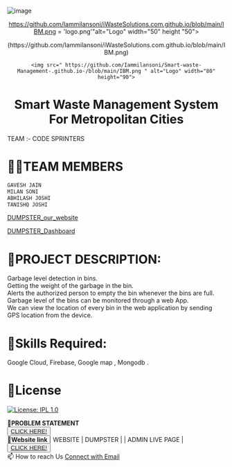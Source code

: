 ![image](https://github.com/Iammilansoni/iWasteSolutions.com.github.io/assets/123074437/4f8ef806-f950-4e20-8ea2-02e234648dcc)
<div align="center"> 

https://github.com/Iammilansoni/iWasteSolutions.com.github.io/blob/main/IBM.png = 'logo.png'"alt="Logo" width="50" height "50">




<!-- PROJECT LOGO -->(https://github.com/Iammilansoni/iWasteSolutions.com.github.io/blob/main/IBM.png)

<br />

  
    <img src=" https://github.com/Iammilansoni/Smart-waste-Management-.github.io-/blob/main/IBM.png " alt="Logo" width="80" height="90">
  </a>
                   

  </div> 
  
  <div align="center">
  
 # **Smart Waste Management System For Metropolitan Cities**      
   </div> 


TEAM :- CODE SPRINTERS    

               

# **👩‍👦TEAM MEMBERS**    
```html                      
GAVESH JAIN          
MILAN SONI        
ABHILASH JOSHI        
TANISHQ JOSHI      
```          
<a href="https://dumpster-beta.vercel.app" class="button icon search">DUMPSTER_our_website</a>

<a href="https://dumpster-beta.vercel.app/dashboard" class="button icon search">DUMPSTER_Dashboard</a>


# **📜PROJECT DESCRIPTION:**          
Garbage level detection in bins.     
Getting the weight of the garbage in the bin.      
Alerts the authorized person to empty the bin whenever the bins are full.     
Garbage level of the bins can be monitored through a web App.        
We can view the location of every bin in the web application by sending GPS location from the device.    

# **🎯Skills Required:**       
Google Cloud, Firebase, Google map , Mongodb .

# **🔑License**
[![License: IPL 1.0](https://img.shields.io/badge/License-IPL_1.0-blue.svg)](https://github.com/IBM-EPBL/IBM-Project-35221-1660282887/blob/main/LICENSE)


       
   
        
              
**🧮PROBLEM STATEMENT**     
<button>
    <a href=" https://gitjaipur.com/codefiesta2-_problem_statements" >CLICK HERE!  </a>
</button>  
**🧮Website link**
| WEBSITE | DUMPSTER    |
| ADMIN LIVE PAGE | <button> <a href="https://chettinad.swm5.repl.co/">CLICK HERE!  </a></button>     
📫 How to reach Us <a href = "mailto: codesprinters27@gmail.com">Connect with Email</a>





 
